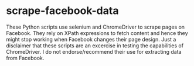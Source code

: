 # scrape-facebook-data
 These Python scripts use selenium and ChromeDriver to scrape pages on Facebook. They rely on XPath expressions to fetch content and hence they might stop working when Facebook changes their page design.
 Just a disclaimer that these scripts are an excercise in testing the capabilities of ChromeDriver. I do not endorse/recommend their use for extracting data from Facebook.